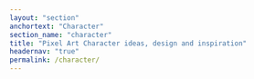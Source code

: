 ```yaml
---
layout: "section"
anchortext: "Character"
section_name: "character"
title: "Pixel Art Character ideas, design and inspiration"
headernav: "true"
permalink: /character/
---
```

